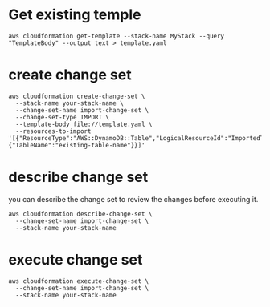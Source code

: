 # Get existing temple
```
aws cloudformation get-template --stack-name MyStack --query "TemplateBody" --output text > template.yaml
```

# create change set
```
aws cloudformation create-change-set \
  --stack-name your-stack-name \
  --change-set-name import-change-set \
  --change-set-type IMPORT \
  --template-body file://template.yaml \
  --resources-to-import '[{"ResourceType":"AWS::DynamoDB::Table","LogicalResourceId":"ImportedTable","ResourceIdentifier":{"TableName":"existing-table-name"}}]'
```
# describe change set
you can describe the change set to review the changes before executing it.
```
aws cloudformation describe-change-set \
  --change-set-name import-change-set \
  --stack-name your-stack-name

```
# execute change set
```
aws cloudformation execute-change-set \
  --change-set-name import-change-set \
  --stack-name your-stack-name
```
